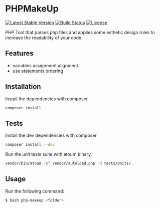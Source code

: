 PHPMakeUp
==========

[![Latest Stable Version](https://poser.pugx.org/matks/php-makeup/v/stable.svg)](https://packagist.org/packages/matks/php-makeup)
[![Build Status](https://travis-ci.org/matks/PHPMakeUp.png)](https://travis-ci.org/matks/PHPMakeUp)
[![License](https://poser.pugx.org/matks/php-makeup/license.svg)](https://packagist.org/packages/matks/php-makeup)


PHP Tool that parses php files and applies some esthetic design rules to increase the readability of your code.

## Features

* variables assignment alignment
* use statements ordering

## Installation

Install the dependencies with composer
```bash
composer install
```

## Tests

Install the dev dependencies with composer
```bash
composer install --dev
```

Run the unit tests suite with atoum binary.
```bash
vendor/bin/atoum -bf vendor/autoload.php -d tests/Units/
```

## Usage

Run the following command:
```bash
$ bash php-makeup <folder>
```